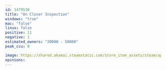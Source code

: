 ```yaml
---
id: 1479530
title: "On Closer Inspection"
windows: "true"
mac: "false"
linux: false
positive: 11
negative: 1
estimated_owners: "20000 - 50000"
peak_ccu: 0

image: https://shared.akamai.steamstatic.com/store_item_assets/steam/apps/1479530/header.jpg?t=1607424102
opinions:
---
```

